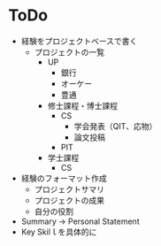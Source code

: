 # ToDo

- 経験をプロジェクトベースで書く
  - プロジェクトの一覧
    - UP
      - 銀行
      - オーケー
      - 豊通
    - 修士課程・博士課程
      - CS
        - 学会発表（QIT、応物）
        - 論文投稿
      - PIT
    - 学士課程
      - CS
- 経験のフォーマット作成
  - プロジェクトサマリ
  - プロジェクトの成果
  - 自分の役割
- Summary -> Personal Statement
- Key Skilｌを具体的に